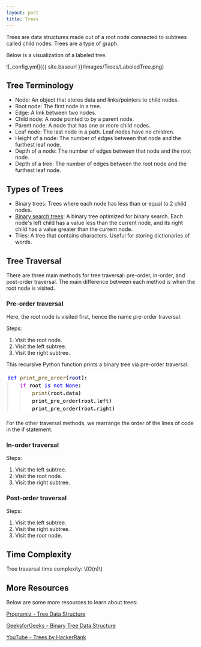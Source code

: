 ```yaml
---
layout: post
title: Trees
---
```


Trees are data structures made out of a root node connected to subtrees called child nodes. 
Trees are a type of graph.

Below is a visualization of a labeled tree.

![_config.yml]({{ site.baseurl }}/images/Trees/LabeledTree.png)

## Tree Terminology
- Node: An object that stores data and links/pointers to child nodes.
- Root node: The first node in a tree.
- Edge: A link between two nodes.
- Child node: A node pointed to by a parent node.
- Parent node: A node that has one or more child nodes.
- Leaf node: The last node in a path. Leaf nodes have no children.
- Height of a node: The number of edges between that node and the furthest leaf node.
- Depth of a node: The number of edges between that node and the root node.
- Depth of a tree: The number of edges between the root node and the furthest leaf node.

## Types of Trees
- Binary trees: Trees where each node has less than or equal to 2 child nodes.
- [Binary search trees](https://ryanbhuynh.github.io/Binary-Search-Trees/): A binary tree optimized for binary search. Each node's left child has a value less than the current node, and its right child has a value greater than the current node.
- Tries: A tree that contains characters. Useful for storing dictionaries of words.

## Tree Traversal
There are three main methods for tree traversal: pre-order, in-order, and post-order traversal.
The main difference between each method is when the root node is visited.

### Pre-order traversal
Here, the root node is visited first, hence the name pre-order traversal.

Steps:
1. Visit the root node.
2. Visit the left subtree.
3. Visit the right subtree.

This recursive Python function prints a binary tree via pre-order traversal:

<img src="/images/Trees/PrintPreorder.png" alt="PrintPreorder" width="300"/>

For the other traversal methods, we rearrange the order of the lines of code in the if statement.

### In-order traversal
Steps:
1. Visit the left subtree.
2. Visit the root node.
3. Visit the right subtree.

### Post-order traversal
Steps:
1. Visit the left subtree.
2. Visit the right subtree.
3. Visit the root node.

## Time Complexity
Tree traversal time complexity: \\(O(n)\\)

## More Resources
Below are some more resources to learn about trees:

[Programiz - Tree Data Structure](https://www.programiz.com/dsa/trees)

[GeeksforGeeks - Binary Tree Data Structure](https://www.geeksforgeeks.org/binary-tree-data-structure/)

[YouTube - Trees by HackerRank](https://www.youtube.com/watch?v=oSWTXtMglKE)